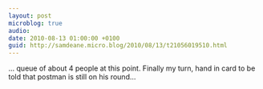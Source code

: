 ```yaml
---
layout: post
microblog: true
audio: 
date: 2010-08-13 01:00:00 +0100
guid: http://samdeane.micro.blog/2010/08/13/t21056019510.html
---
```

... queue of about 4 people at this point. Finally my turn, hand in card to be told that postman is still on his round...
